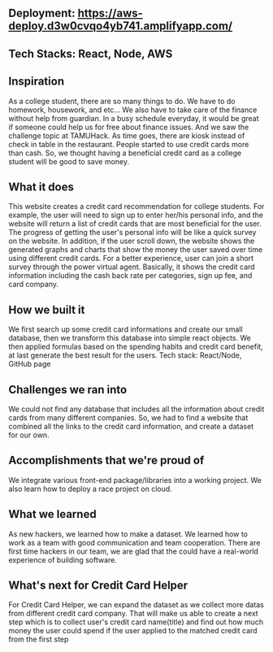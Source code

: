 ## Deployment: https://aws-deploy.d3w0cvqo4yb741.amplifyapp.com/

## Tech Stacks: React, Node, AWS

## Inspiration
As a college student, there are so many things to do. We have to do homework, housework, and etc... We also have to take care of the finance without help from guardian. In a busy schedule everyday, it would be great if someone could help us for free about finance issues. And we saw the challenge topic at TAMUHack. As time goes, there are kiosk instead of check in table in the restaurant. People started to use credit cards more than cash. So, we thought having a beneficial credit card as a college student will be good to save money.

## What it does
This website creates a credit card recommendation for college students. For example, the user will need to sign up to enter her/his personal info, and the website will return a list of credit cards that are most beneficial for the user. The progress of getting the user's personal info will be like a quick survey on the website. In addition, if the user scroll down, the website shows the generated graphs and charts that show the money the user saved over time using different credit cards. For a better experience, user can join a short survey through the power virtual agent. Basically, it shows the credit card information including the cash back rate per categories, sign up fee, and card company.

## How we built it
We first search up some credit card informations and create our small database, then we transform this database into simple react objects. We then applied formulas based on the spending habits and credit card benefit, at last generate the best result for the users.
Tech stack: React/Node, GitHub page

## Challenges we ran into
We could not find any database that includes all the information about credit cards from many different companies. So, we had to find a website that combined all the links to the credit card information, and create a dataset for our own.

## Accomplishments that we're proud of
We integrate various front-end package/libraries into a working project. We also learn how to deploy a race project on cloud.

## What we learned
As new hackers, we learned how to make a dataset. We learned how to work as a team with good communication and team cooperation. There are first time hackers in our team, we are glad that the could have a real-world experience of building software. 

## What's next for Credit Card Helper
For Credit Card Helper, we can expand the dataset as we collect more datas from different credit card company. That will make us able to create a next step which is to collect user's credit card name(title) and find out how much money the user could spend if the user applied to the matched credit card from the first step




